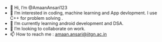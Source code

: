 - 👋 Hi, I’m @AmaanAnsari123
- 👀 I’m interested in coding, machine learning and App devlopment. I use C++ for problem solving .
- 🌱 I’m currently learning android development and DSA.
- 💞️ I’m looking to collaborate on work.
- 📫 How to reach me : amaan.ansari@iitgn.ac.in

<!---
AmaanAnsari123/AmaanAnsari123 is a ✨ special ✨ repository because its `README.md` (this file) appears on your GitHub profile.
You can click the Preview link to take a look at your changes.
--->
